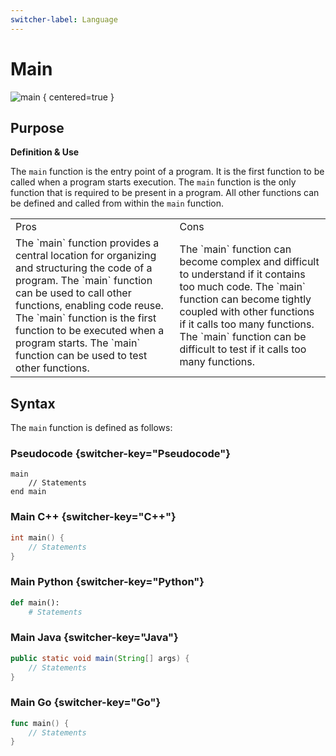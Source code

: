 ```yaml
---
switcher-label: Language
---
```


# Main

![main](https://files.realpython.com/media/Python-Main-Function_Watermarked.5b31a1de4516.jpg)
{ centered=true }

## Purpose

<note>
<b>Definition &amp; Use</b>

The `main` function is the entry point of a program. It is the first function to be called when a program starts execution. The `main` function is the only function that is required to be present in a program. All other functions can be defined and called from within the `main` function. 
</note>

<table>
<tr>
<td>Pros</td><td>Cons</td>
</tr>
<tr>
<td>
<deflist collapsible="true">
<def title="Organization">
The `main` function provides a central location for organizing and structuring the code of a program.
</def>
<def title="Reusability">
The `main` function can be used to call other functions, enabling code reuse.
</def>
<def title="Execution">
The `main` function is the first function to be executed when a program starts.
</def>
<def title="Testing">
The `main` function can be used to test other functions.
</def>
</deflist>
</td>
<td>
<deflist collapsible="true">
<def title="Complexity">
The `main` function can become complex and difficult to understand if it contains too much code.
</def>
<def title="Coupling">
The `main` function can become tightly coupled with other functions if it calls too many functions.
</def>
<def title="Testing">
The `main` function can be difficult to test if it calls too many functions.
</def>
</deflist>
</td>
</tr>
</table>


## Syntax 

The `main` function is defined as follows:

### Pseudocode {switcher-key="Pseudocode"}

```text
main 
    // Statements
end main
```


### Main C++ {switcher-key="C++"}

```c++
int main() {
    // Statements
}
```


### Main Python {switcher-key="Python"}

```Python
def main():
    # Statements
```

### Main Java {switcher-key="Java"}

```java
public static void main(String[] args) {
    // Statements
}
```

### Main Go {switcher-key="Go"}

```go
func main() {
    // Statements
}
```






